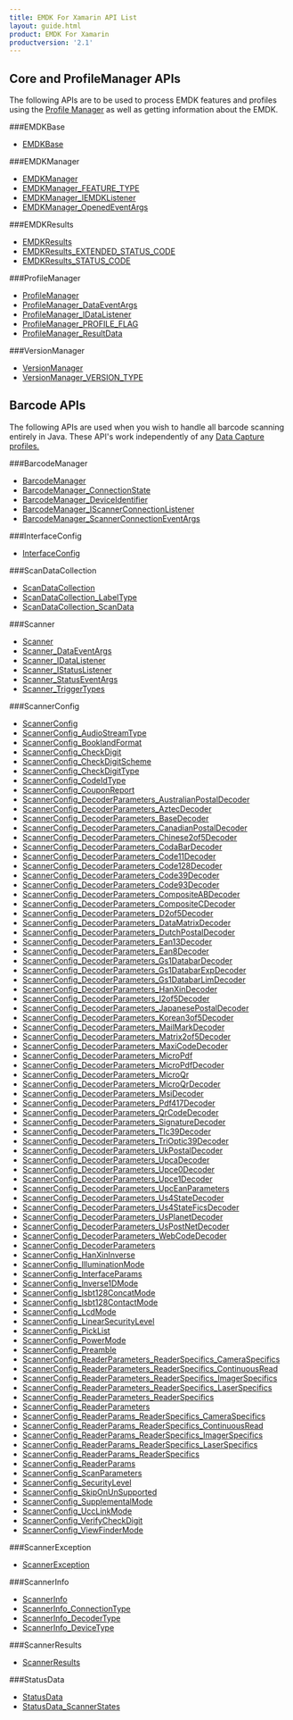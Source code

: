```yaml
---
title: EMDK For Xamarin API List
layout: guide.html
product: EMDK For Xamarin
productversion: '2.1'
---
```


## Core and ProfileManager APIs
The following APIs are to be used to process EMDK features and profiles using the [Profile Manager](/emdk-for-xamarin/2-1/guide/profilemanager/about) as well as getting information about the EMDK.

###EMDKBase

* [EMDKBase](/emdk-for-xamarin/2-1/api/EMDKBase)


###EMDKManager

* [EMDKManager](/emdk-for-xamarin/2-1/api/EMDKManager)
* [EMDKManager_FEATURE_TYPE](/emdk-for-xamarin/2-1/api/EMDKManager_FEATURE_TYPE)
* [EMDKManager_IEMDKListener](/emdk-for-xamarin/2-1/api/EMDKManager_IEMDKListener)
* [EMDKManager_OpenedEventArgs](/emdk-for-xamarin/2-1/api/EMDKManager_OpenedEventArgs)


###EMDKResults

* [EMDKResults](/emdk-for-xamarin/2-1/api/EMDKResults)
* [EMDKResults_EXTENDED_STATUS_CODE](/emdk-for-xamarin/2-1/api/EMDKResults_EXTENDED_STATUS_CODE)
* [EMDKResults_STATUS_CODE](/emdk-for-xamarin/2-1/api/EMDKResults_STATUS_CODE)


###ProfileManager

* [ProfileManager](/emdk-for-xamarin/2-1/api/ProfileManager)
* [ProfileManager_DataEventArgs](/emdk-for-xamarin/2-1/api/ProfileManager_DataEventArgs)
* [ProfileManager_IDataListener](/emdk-for-xamarin/2-1/api/ProfileManager_IDataListener)
* [ProfileManager_PROFILE_FLAG](/emdk-for-xamarin/2-1/api/ProfileManager_PROFILE_FLAG)
* [ProfileManager_ResultData](/emdk-for-xamarin/2-1/api/ProfileManager_ResultData)


###VersionManager

* [VersionManager](/emdk-for-xamarin/2-1/api/VersionManager)
* [VersionManager_VERSION_TYPE](/emdk-for-xamarin/2-1/api/VersionManager_VERSION_TYPE)


## Barcode APIs
The following APIs are used when you wish to handle all barcode scanning entirely in Java. These API's work independently of any [Data Capture profiles.](/emdk-for-xamarin/2-1/mx/data-capture)


###BarcodeManager

* [BarcodeManager](/emdk-for-xamarin/2-1/api/BarcodeManager)
* [BarcodeManager_ConnectionState](/emdk-for-xamarin/2-1/api/BarcodeManager_ConnectionState)
* [BarcodeManager_DeviceIdentifier](/emdk-for-xamarin/2-1/api/BarcodeManager_DeviceIdentifier)
* [BarcodeManager_IScannerConnectionListener](/emdk-for-xamarin/2-1/api/BarcodeManager_IScannerConnectionListener)
* [BarcodeManager_ScannerConnectionEventArgs](/emdk-for-xamarin/2-1/api/BarcodeManager_ScannerConnectionEventArgs)


###InterfaceConfig

* [InterfaceConfig](/emdk-for-xamarin/2-1/api/InterfaceConfig)


###ScanDataCollection

* [ScanDataCollection](/emdk-for-xamarin/2-1/api/ScanDataCollection)
* [ScanDataCollection_LabelType](/emdk-for-xamarin/2-1/api/ScanDataCollection_LabelType)
* [ScanDataCollection_ScanData](/emdk-for-xamarin/2-1/api/ScanDataCollection_ScanData)


###Scanner

* [Scanner](/emdk-for-xamarin/2-1/api/Scanner)
* [Scanner_DataEventArgs](/emdk-for-xamarin/2-1/api/Scanner_DataEventArgs)
* [Scanner_IDataListener](/emdk-for-xamarin/2-1/api/Scanner_IDataListener)
* [Scanner_IStatusListener](/emdk-for-xamarin/2-1/api/Scanner_IStatusListener)
* [Scanner_StatusEventArgs](/emdk-for-xamarin/2-1/api/Scanner_StatusEventArgs)
* [Scanner_TriggerTypes](/emdk-for-xamarin/2-1/api/Scanner_TriggerTypes)


###ScannerConfig

* [ScannerConfig](/emdk-for-xamarin/2-1/api/ScannerConfig)
* [ScannerConfig_AudioStreamType](/emdk-for-xamarin/2-1/api/ScannerConfig_AudioStreamType)
* [ScannerConfig_BooklandFormat](/emdk-for-xamarin/2-1/api/ScannerConfig_BooklandFormat)
* [ScannerConfig_CheckDigit](/emdk-for-xamarin/2-1/api/ScannerConfig_CheckDigit)
* [ScannerConfig_CheckDigitScheme](/emdk-for-xamarin/2-1/api/ScannerConfig_CheckDigitScheme)
* [ScannerConfig_CheckDigitType](/emdk-for-xamarin/2-1/api/ScannerConfig_CheckDigitType)
* [ScannerConfig_CodeIdType](/emdk-for-xamarin/2-1/api/ScannerConfig_CodeIdType)
* [ScannerConfig_CouponReport](/emdk-for-xamarin/2-1/api/ScannerConfig_CouponReport)
* [ScannerConfig_DecoderParameters_AustralianPostalDecoder](/emdk-for-xamarin/2-1/api/ScannerConfig_DecoderParameters_AustralianPostalDecoder)
* [ScannerConfig_DecoderParameters_AztecDecoder](/emdk-for-xamarin/2-1/api/ScannerConfig_DecoderParameters_AztecDecoder)
* [ScannerConfig_DecoderParameters_BaseDecoder](/emdk-for-xamarin/2-1/api/ScannerConfig_DecoderParameters_BaseDecoder)
* [ScannerConfig_DecoderParameters_CanadianPostalDecoder](/emdk-for-xamarin/2-1/api/ScannerConfig_DecoderParameters_CanadianPostalDecoder)
* [ScannerConfig_DecoderParameters_Chinese2of5Decoder](/emdk-for-xamarin/2-1/api/ScannerConfig_DecoderParameters_Chinese2of5Decoder)
* [ScannerConfig_DecoderParameters_CodaBarDecoder](/emdk-for-xamarin/2-1/api/ScannerConfig_DecoderParameters_CodaBarDecoder)
* [ScannerConfig_DecoderParameters_Code11Decoder](/emdk-for-xamarin/2-1/api/ScannerConfig_DecoderParameters_Code11Decoder)
* [ScannerConfig_DecoderParameters_Code128Decoder](/emdk-for-xamarin/2-1/api/ScannerConfig_DecoderParameters_Code128Decoder)
* [ScannerConfig_DecoderParameters_Code39Decoder](/emdk-for-xamarin/2-1/api/ScannerConfig_DecoderParameters_Code39Decoder)
* [ScannerConfig_DecoderParameters_Code93Decoder](/emdk-for-xamarin/2-1/api/ScannerConfig_DecoderParameters_Code93Decoder)
* [ScannerConfig_DecoderParameters_CompositeABDecoder](/emdk-for-xamarin/2-1/api/ScannerConfig_DecoderParameters_CompositeABDecoder)
* [ScannerConfig_DecoderParameters_CompositeCDecoder](/emdk-for-xamarin/2-1/api/ScannerConfig_DecoderParameters_CompositeCDecoder)
* [ScannerConfig_DecoderParameters_D2of5Decoder](/emdk-for-xamarin/2-1/api/ScannerConfig_DecoderParameters_D2of5Decoder)
* [ScannerConfig_DecoderParameters_DataMatrixDecoder](/emdk-for-xamarin/2-1/api/ScannerConfig_DecoderParameters_DataMatrixDecoder)
* [ScannerConfig_DecoderParameters_DutchPostalDecoder](/emdk-for-xamarin/2-1/api/ScannerConfig_DecoderParameters_DutchPostalDecoder)
* [ScannerConfig_DecoderParameters_Ean13Decoder](/emdk-for-xamarin/2-1/api/ScannerConfig_DecoderParameters_Ean13Decoder)
* [ScannerConfig_DecoderParameters_Ean8Decoder](/emdk-for-xamarin/2-1/api/ScannerConfig_DecoderParameters_Ean8Decoder)
* [ScannerConfig_DecoderParameters_Gs1DatabarDecoder](/emdk-for-xamarin/2-1/api/ScannerConfig_DecoderParameters_Gs1DatabarDecoder)
* [ScannerConfig_DecoderParameters_Gs1DatabarExpDecoder](/emdk-for-xamarin/2-1/api/ScannerConfig_DecoderParameters_Gs1DatabarExpDecoder)
* [ScannerConfig_DecoderParameters_Gs1DatabarLimDecoder](/emdk-for-xamarin/2-1/api/ScannerConfig_DecoderParameters_Gs1DatabarLimDecoder)
* [ScannerConfig_DecoderParameters_HanXinDecoder](/emdk-for-xamarin/2-1/api/ScannerConfig_DecoderParameters_HanXinDecoder)
* [ScannerConfig_DecoderParameters_I2of5Decoder](/emdk-for-xamarin/2-1/api/ScannerConfig_DecoderParameters_I2of5Decoder)
* [ScannerConfig_DecoderParameters_JapanesePostalDecoder](/emdk-for-xamarin/2-1/api/ScannerConfig_DecoderParameters_JapanesePostalDecoder)
* [ScannerConfig_DecoderParameters_Korean3of5Decoder](/emdk-for-xamarin/2-1/api/ScannerConfig_DecoderParameters_Korean3of5Decoder)
* [ScannerConfig_DecoderParameters_MailMarkDecoder](/emdk-for-xamarin/2-1/api/ScannerConfig_DecoderParameters_MailMarkDecoder)
* [ScannerConfig_DecoderParameters_Matrix2of5Decoder](/emdk-for-xamarin/2-1/api/ScannerConfig_DecoderParameters_Matrix2of5Decoder)
* [ScannerConfig_DecoderParameters_MaxiCodeDecoder](/emdk-for-xamarin/2-1/api/ScannerConfig_DecoderParameters_MaxiCodeDecoder)
* [ScannerConfig_DecoderParameters_MicroPdf](/emdk-for-xamarin/2-1/api/ScannerConfig_DecoderParameters_MicroPdf)
* [ScannerConfig_DecoderParameters_MicroPdfDecoder](/emdk-for-xamarin/2-1/api/ScannerConfig_DecoderParameters_MicroPdfDecoder)
* [ScannerConfig_DecoderParameters_MicroQr](/emdk-for-xamarin/2-1/api/ScannerConfig_DecoderParameters_MicroQr)
* [ScannerConfig_DecoderParameters_MicroQrDecoder](/emdk-for-xamarin/2-1/api/ScannerConfig_DecoderParameters_MicroQrDecoder)
* [ScannerConfig_DecoderParameters_MsiDecoder](/emdk-for-xamarin/2-1/api/ScannerConfig_DecoderParameters_MsiDecoder)
* [ScannerConfig_DecoderParameters_Pdf417Decoder](/emdk-for-xamarin/2-1/api/ScannerConfig_DecoderParameters_Pdf417Decoder)
* [ScannerConfig_DecoderParameters_QrCodeDecoder](/emdk-for-xamarin/2-1/api/ScannerConfig_DecoderParameters_QrCodeDecoder)
* [ScannerConfig_DecoderParameters_SignatureDecoder](/emdk-for-xamarin/2-1/api/ScannerConfig_DecoderParameters_SignatureDecoder)
* [ScannerConfig_DecoderParameters_Tlc39Decoder](/emdk-for-xamarin/2-1/api/ScannerConfig_DecoderParameters_Tlc39Decoder)
* [ScannerConfig_DecoderParameters_TriOptic39Decoder](/emdk-for-xamarin/2-1/api/ScannerConfig_DecoderParameters_TriOptic39Decoder)
* [ScannerConfig_DecoderParameters_UkPostalDecoder](/emdk-for-xamarin/2-1/api/ScannerConfig_DecoderParameters_UkPostalDecoder)
* [ScannerConfig_DecoderParameters_UpcaDecoder](/emdk-for-xamarin/2-1/api/ScannerConfig_DecoderParameters_UpcaDecoder)
* [ScannerConfig_DecoderParameters_Upce0Decoder](/emdk-for-xamarin/2-1/api/ScannerConfig_DecoderParameters_Upce0Decoder)
* [ScannerConfig_DecoderParameters_Upce1Decoder](/emdk-for-xamarin/2-1/api/ScannerConfig_DecoderParameters_Upce1Decoder)
* [ScannerConfig_DecoderParameters_UpcEanParameters](/emdk-for-xamarin/2-1/api/ScannerConfig_DecoderParameters_UpcEanParameters)
* [ScannerConfig_DecoderParameters_Us4StateDecoder](/emdk-for-xamarin/2-1/api/ScannerConfig_DecoderParameters_Us4StateDecoder)
* [ScannerConfig_DecoderParameters_Us4StateFicsDecoder](/emdk-for-xamarin/2-1/api/ScannerConfig_DecoderParameters_Us4StateFicsDecoder)
* [ScannerConfig_DecoderParameters_UsPlanetDecoder](/emdk-for-xamarin/2-1/api/ScannerConfig_DecoderParameters_UsPlanetDecoder)
* [ScannerConfig_DecoderParameters_UsPostNetDecoder](/emdk-for-xamarin/2-1/api/ScannerConfig_DecoderParameters_UsPostNetDecoder)
* [ScannerConfig_DecoderParameters_WebCodeDecoder](/emdk-for-xamarin/2-1/api/ScannerConfig_DecoderParameters_WebCodeDecoder)
* [ScannerConfig_DecoderParameters](/emdk-for-xamarin/2-1/api/ScannerConfig_DecoderParameters)
* [ScannerConfig_HanXinInverse](/emdk-for-xamarin/2-1/api/ScannerConfig_HanXinInverse)
* [ScannerConfig_IlluminationMode](/emdk-for-xamarin/2-1/api/ScannerConfig_IlluminationMode)
* [ScannerConfig_InterfaceParams](/emdk-for-xamarin/2-1/api/ScannerConfig_InterfaceParams)
* [ScannerConfig_Inverse1DMode](/emdk-for-xamarin/2-1/api/ScannerConfig_Inverse1DMode)
* [ScannerConfig_Isbt128ConcatMode](/emdk-for-xamarin/2-1/api/ScannerConfig_Isbt128ConcatMode)
* [ScannerConfig_Isbt128ContactMode](/emdk-for-xamarin/2-1/api/ScannerConfig_Isbt128ContactMode)
* [ScannerConfig_LcdMode](/emdk-for-xamarin/2-1/api/ScannerConfig_LcdMode)
* [ScannerConfig_LinearSecurityLevel](/emdk-for-xamarin/2-1/api/ScannerConfig_LinearSecurityLevel)
* [ScannerConfig_PickList](/emdk-for-xamarin/2-1/api/ScannerConfig_PickList)
* [ScannerConfig_PowerMode](/emdk-for-xamarin/2-1/api/ScannerConfig_PowerMode)
* [ScannerConfig_Preamble](/emdk-for-xamarin/2-1/api/ScannerConfig_Preamble)
* [ScannerConfig_ReaderParameters_ReaderSpecifics_CameraSpecifics](/emdk-for-xamarin/2-1/api/ScannerConfig_ReaderParameters_ReaderSpecifics_CameraSpecifics)
* [ScannerConfig_ReaderParameters_ReaderSpecifics_ContinuousRead](/emdk-for-xamarin/2-1/api/ScannerConfig_ReaderParameters_ReaderSpecifics_ContinuousRead)
* [ScannerConfig_ReaderParameters_ReaderSpecifics_ImagerSpecifics](/emdk-for-xamarin/2-1/api/ScannerConfig_ReaderParameters_ReaderSpecifics_ImagerSpecifics)
* [ScannerConfig_ReaderParameters_ReaderSpecifics_LaserSpecifics](/emdk-for-xamarin/2-1/api/ScannerConfig_ReaderParameters_ReaderSpecifics_LaserSpecifics)
* [ScannerConfig_ReaderParameters_ReaderSpecifics](/emdk-for-xamarin/2-1/api/ScannerConfig_ReaderParameters_ReaderSpecifics)
* [ScannerConfig_ReaderParameters](/emdk-for-xamarin/2-1/api/ScannerConfig_ReaderParameters)
* [ScannerConfig_ReaderParams_ReaderSpecifics_CameraSpecifics](/emdk-for-xamarin/2-1/api/ScannerConfig_ReaderParams_ReaderSpecifics_CameraSpecifics)
* [ScannerConfig_ReaderParams_ReaderSpecifics_ContinuousRead](/emdk-for-xamarin/2-1/api/ScannerConfig_ReaderParams_ReaderSpecifics_ContinuousRead)
* [ScannerConfig_ReaderParams_ReaderSpecifics_ImagerSpecifics](/emdk-for-xamarin/2-1/api/ScannerConfig_ReaderParams_ReaderSpecifics_ImagerSpecifics)
* [ScannerConfig_ReaderParams_ReaderSpecifics_LaserSpecifics](/emdk-for-xamarin/2-1/api/ScannerConfig_ReaderParams_ReaderSpecifics_LaserSpecifics)
* [ScannerConfig_ReaderParams_ReaderSpecifics](/emdk-for-xamarin/2-1/api/ScannerConfig_ReaderParams_ReaderSpecifics)
* [ScannerConfig_ReaderParams](/emdk-for-xamarin/2-1/api/ScannerConfig_ReaderParams)
* [ScannerConfig_ScanParameters](/emdk-for-xamarin/2-1/api/ScannerConfig_ScanParameters)
* [ScannerConfig_SecurityLevel](/emdk-for-xamarin/2-1/api/ScannerConfig_SecurityLevel)
* [ScannerConfig_SkipOnUnSupported](/emdk-for-xamarin/2-1/api/ScannerConfig_SkipOnUnSupported)
* [ScannerConfig_SupplementalMode](/emdk-for-xamarin/2-1/api/ScannerConfig_SupplementalMode)
* [ScannerConfig_UccLinkMode](/emdk-for-xamarin/2-1/api/ScannerConfig_UccLinkMode)
* [ScannerConfig_VerifyCheckDigit](/emdk-for-xamarin/2-1/api/ScannerConfig_VerifyCheckDigit)
* [ScannerConfig_ViewFinderMode](/emdk-for-xamarin/2-1/api/ScannerConfig_ViewFinderMode)


###ScannerException

* [ScannerException](/emdk-for-xamarin/2-1/api/ScannerException)


###ScannerInfo

* [ScannerInfo](/emdk-for-xamarin/2-1/api/ScannerInfo)
* [ScannerInfo_ConnectionType](/emdk-for-xamarin/2-1/api/ScannerInfo_ConnectionType)
* [ScannerInfo_DecoderType](/emdk-for-xamarin/2-1/api/ScannerInfo_DecoderType)
* [ScannerInfo_DeviceType](/emdk-for-xamarin/2-1/api/ScannerInfo_DeviceType)


###ScannerResults

* [ScannerResults](/emdk-for-xamarin/2-1/api/ScannerResults)


###StatusData

* [StatusData](/emdk-for-xamarin/2-1/api/StatusData)
* [StatusData_ScannerStates](/emdk-for-xamarin/2-1/api/StatusData_ScannerStates)





















